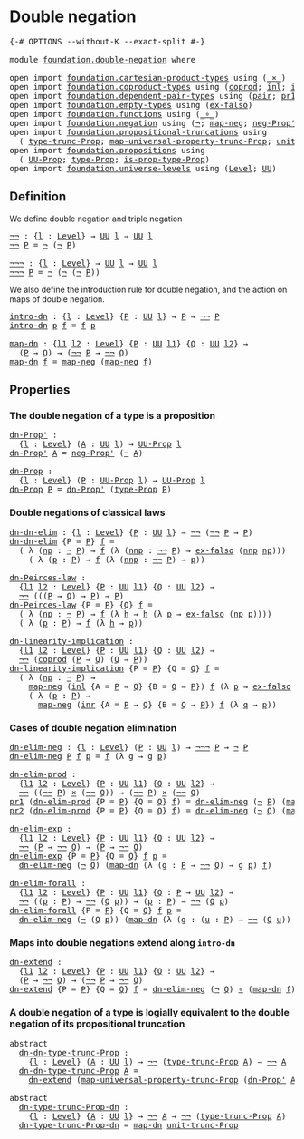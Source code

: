 # Double negation

<pre class="Agda"><a id="28" class="Symbol">{-#</a> <a id="32" class="Keyword">OPTIONS</a> <a id="40" class="Pragma">--without-K</a> <a id="52" class="Pragma">--exact-split</a> <a id="66" class="Symbol">#-}</a>

<a id="71" class="Keyword">module</a> <a id="78" href="foundation.double-negation.html" class="Module">foundation.double-negation</a> <a id="105" class="Keyword">where</a>

<a id="112" class="Keyword">open</a> <a id="117" class="Keyword">import</a> <a id="124" href="foundation.cartesian-product-types.html" class="Module">foundation.cartesian-product-types</a> <a id="159" class="Keyword">using</a> <a id="165" class="Symbol">(</a><a id="166" href="foundation-core.cartesian-product-types.html#577" class="Function Operator">_×_</a><a id="169" class="Symbol">)</a>
<a id="171" class="Keyword">open</a> <a id="176" class="Keyword">import</a> <a id="183" href="foundation.coproduct-types.html" class="Module">foundation.coproduct-types</a> <a id="210" class="Keyword">using</a> <a id="216" class="Symbol">(</a><a id="217" href="foundation.coproduct-types.html#1168" class="Datatype">coprod</a><a id="223" class="Symbol">;</a> <a id="225" href="foundation.coproduct-types.html#1239" class="InductiveConstructor">inl</a><a id="228" class="Symbol">;</a> <a id="230" href="foundation.coproduct-types.html#1262" class="InductiveConstructor">inr</a><a id="233" class="Symbol">)</a>
<a id="235" class="Keyword">open</a> <a id="240" class="Keyword">import</a> <a id="247" href="foundation.dependent-pair-types.html" class="Module">foundation.dependent-pair-types</a> <a id="279" class="Keyword">using</a> <a id="285" class="Symbol">(</a><a id="286" href="foundation-core.dependent-pair-types.html#575" class="InductiveConstructor">pair</a><a id="290" class="Symbol">;</a> <a id="292" href="foundation-core.dependent-pair-types.html#592" class="Field">pr1</a><a id="295" class="Symbol">;</a> <a id="297" href="foundation-core.dependent-pair-types.html#604" class="Field">pr2</a><a id="300" class="Symbol">)</a>
<a id="302" class="Keyword">open</a> <a id="307" class="Keyword">import</a> <a id="314" href="foundation.empty-types.html" class="Module">foundation.empty-types</a> <a id="337" class="Keyword">using</a> <a id="343" class="Symbol">(</a><a id="344" href="foundation-core.empty-types.html#1147" class="Function">ex-falso</a><a id="352" class="Symbol">)</a>
<a id="354" class="Keyword">open</a> <a id="359" class="Keyword">import</a> <a id="366" href="foundation.functions.html" class="Module">foundation.functions</a> <a id="387" class="Keyword">using</a> <a id="393" class="Symbol">(</a><a id="394" href="foundation-core.functions.html#407" class="Function Operator">_∘_</a><a id="397" class="Symbol">)</a>
<a id="399" class="Keyword">open</a> <a id="404" class="Keyword">import</a> <a id="411" href="foundation.negation.html" class="Module">foundation.negation</a> <a id="431" class="Keyword">using</a> <a id="437" class="Symbol">(</a><a id="438" href="foundation-core.negation.html#452" class="Function">¬</a><a id="439" class="Symbol">;</a> <a id="441" href="foundation-core.negation.html#499" class="Function">map-neg</a><a id="448" class="Symbol">;</a> <a id="450" href="foundation.negation.html#1054" class="Function">neg-Prop&#39;</a><a id="459" class="Symbol">)</a>
<a id="461" class="Keyword">open</a> <a id="466" class="Keyword">import</a> <a id="473" href="foundation.propositional-truncations.html" class="Module">foundation.propositional-truncations</a> <a id="510" class="Keyword">using</a>
  <a id="518" class="Symbol">(</a> <a id="520" href="foundation.propositional-truncations.html#2012" class="Function">type-trunc-Prop</a><a id="535" class="Symbol">;</a> <a id="537" href="foundation.propositional-truncations.html#5222" class="Function">map-universal-property-trunc-Prop</a><a id="570" class="Symbol">;</a> <a id="572" href="foundation.propositional-truncations.html#2096" class="Function">unit-trunc-Prop</a><a id="587" class="Symbol">)</a>
<a id="589" class="Keyword">open</a> <a id="594" class="Keyword">import</a> <a id="601" href="foundation.propositions.html" class="Module">foundation.propositions</a> <a id="625" class="Keyword">using</a>
  <a id="633" class="Symbol">(</a> <a id="635" href="foundation-core.propositions.html#1380" class="Function">UU-Prop</a><a id="642" class="Symbol">;</a> <a id="644" href="foundation-core.propositions.html#1482" class="Function">type-Prop</a><a id="653" class="Symbol">;</a> <a id="655" href="foundation-core.propositions.html#1549" class="Function">is-prop-type-Prop</a><a id="672" class="Symbol">)</a>
<a id="674" class="Keyword">open</a> <a id="679" class="Keyword">import</a> <a id="686" href="foundation.universe-levels.html" class="Module">foundation.universe-levels</a> <a id="713" class="Keyword">using</a> <a id="719" class="Symbol">(</a><a id="720" href="Agda.Primitive.html#597" class="Postulate">Level</a><a id="725" class="Symbol">;</a> <a id="727" href="foundation-core.universe-levels.html#222" class="Primitive">UU</a><a id="729" class="Symbol">)</a>
</pre>
## Definition

We define double negation and triple negation

<pre class="Agda"><a id="¬¬"></a><a id="806" href="foundation.double-negation.html#806" class="Function">¬¬</a> <a id="809" class="Symbol">:</a> <a id="811" class="Symbol">{</a><a id="812" href="foundation.double-negation.html#812" class="Bound">l</a> <a id="814" class="Symbol">:</a> <a id="816" href="Agda.Primitive.html#597" class="Postulate">Level</a><a id="821" class="Symbol">}</a> <a id="823" class="Symbol">→</a> <a id="825" href="foundation-core.universe-levels.html#222" class="Primitive">UU</a> <a id="828" href="foundation.double-negation.html#812" class="Bound">l</a> <a id="830" class="Symbol">→</a> <a id="832" href="foundation-core.universe-levels.html#222" class="Primitive">UU</a> <a id="835" href="foundation.double-negation.html#812" class="Bound">l</a>
<a id="837" href="foundation.double-negation.html#806" class="Function">¬¬</a> <a id="840" href="foundation.double-negation.html#840" class="Bound">P</a> <a id="842" class="Symbol">=</a> <a id="844" href="foundation-core.negation.html#452" class="Function">¬</a> <a id="846" class="Symbol">(</a><a id="847" href="foundation-core.negation.html#452" class="Function">¬</a> <a id="849" href="foundation.double-negation.html#840" class="Bound">P</a><a id="850" class="Symbol">)</a>

<a id="¬¬¬"></a><a id="853" href="foundation.double-negation.html#853" class="Function">¬¬¬</a> <a id="857" class="Symbol">:</a> <a id="859" class="Symbol">{</a><a id="860" href="foundation.double-negation.html#860" class="Bound">l</a> <a id="862" class="Symbol">:</a> <a id="864" href="Agda.Primitive.html#597" class="Postulate">Level</a><a id="869" class="Symbol">}</a> <a id="871" class="Symbol">→</a> <a id="873" href="foundation-core.universe-levels.html#222" class="Primitive">UU</a> <a id="876" href="foundation.double-negation.html#860" class="Bound">l</a> <a id="878" class="Symbol">→</a> <a id="880" href="foundation-core.universe-levels.html#222" class="Primitive">UU</a> <a id="883" href="foundation.double-negation.html#860" class="Bound">l</a>
<a id="885" href="foundation.double-negation.html#853" class="Function">¬¬¬</a> <a id="889" href="foundation.double-negation.html#889" class="Bound">P</a> <a id="891" class="Symbol">=</a> <a id="893" href="foundation-core.negation.html#452" class="Function">¬</a> <a id="895" class="Symbol">(</a><a id="896" href="foundation-core.negation.html#452" class="Function">¬</a> <a id="898" class="Symbol">(</a><a id="899" href="foundation-core.negation.html#452" class="Function">¬</a> <a id="901" href="foundation.double-negation.html#889" class="Bound">P</a><a id="902" class="Symbol">))</a>
</pre>
We also define the introduction rule for double negation, and the action on maps of double negation.

<pre class="Agda"><a id="intro-dn"></a><a id="1020" href="foundation.double-negation.html#1020" class="Function">intro-dn</a> <a id="1029" class="Symbol">:</a> <a id="1031" class="Symbol">{</a><a id="1032" href="foundation.double-negation.html#1032" class="Bound">l</a> <a id="1034" class="Symbol">:</a> <a id="1036" href="Agda.Primitive.html#597" class="Postulate">Level</a><a id="1041" class="Symbol">}</a> <a id="1043" class="Symbol">{</a><a id="1044" href="foundation.double-negation.html#1044" class="Bound">P</a> <a id="1046" class="Symbol">:</a> <a id="1048" href="foundation-core.universe-levels.html#222" class="Primitive">UU</a> <a id="1051" href="foundation.double-negation.html#1032" class="Bound">l</a><a id="1052" class="Symbol">}</a> <a id="1054" class="Symbol">→</a> <a id="1056" href="foundation.double-negation.html#1044" class="Bound">P</a> <a id="1058" class="Symbol">→</a> <a id="1060" href="foundation.double-negation.html#806" class="Function">¬¬</a> <a id="1063" href="foundation.double-negation.html#1044" class="Bound">P</a>
<a id="1065" href="foundation.double-negation.html#1020" class="Function">intro-dn</a> <a id="1074" href="foundation.double-negation.html#1074" class="Bound">p</a> <a id="1076" href="foundation.double-negation.html#1076" class="Bound">f</a> <a id="1078" class="Symbol">=</a> <a id="1080" href="foundation.double-negation.html#1076" class="Bound">f</a> <a id="1082" href="foundation.double-negation.html#1074" class="Bound">p</a>

<a id="map-dn"></a><a id="1085" href="foundation.double-negation.html#1085" class="Function">map-dn</a> <a id="1092" class="Symbol">:</a> <a id="1094" class="Symbol">{</a><a id="1095" href="foundation.double-negation.html#1095" class="Bound">l1</a> <a id="1098" href="foundation.double-negation.html#1098" class="Bound">l2</a> <a id="1101" class="Symbol">:</a> <a id="1103" href="Agda.Primitive.html#597" class="Postulate">Level</a><a id="1108" class="Symbol">}</a> <a id="1110" class="Symbol">{</a><a id="1111" href="foundation.double-negation.html#1111" class="Bound">P</a> <a id="1113" class="Symbol">:</a> <a id="1115" href="foundation-core.universe-levels.html#222" class="Primitive">UU</a> <a id="1118" href="foundation.double-negation.html#1095" class="Bound">l1</a><a id="1120" class="Symbol">}</a> <a id="1122" class="Symbol">{</a><a id="1123" href="foundation.double-negation.html#1123" class="Bound">Q</a> <a id="1125" class="Symbol">:</a> <a id="1127" href="foundation-core.universe-levels.html#222" class="Primitive">UU</a> <a id="1130" href="foundation.double-negation.html#1098" class="Bound">l2</a><a id="1132" class="Symbol">}</a> <a id="1134" class="Symbol">→</a>
  <a id="1138" class="Symbol">(</a><a id="1139" href="foundation.double-negation.html#1111" class="Bound">P</a> <a id="1141" class="Symbol">→</a> <a id="1143" href="foundation.double-negation.html#1123" class="Bound">Q</a><a id="1144" class="Symbol">)</a> <a id="1146" class="Symbol">→</a> <a id="1148" class="Symbol">(</a><a id="1149" href="foundation.double-negation.html#806" class="Function">¬¬</a> <a id="1152" href="foundation.double-negation.html#1111" class="Bound">P</a> <a id="1154" class="Symbol">→</a> <a id="1156" href="foundation.double-negation.html#806" class="Function">¬¬</a> <a id="1159" href="foundation.double-negation.html#1123" class="Bound">Q</a><a id="1160" class="Symbol">)</a>
<a id="1162" href="foundation.double-negation.html#1085" class="Function">map-dn</a> <a id="1169" href="foundation.double-negation.html#1169" class="Bound">f</a> <a id="1171" class="Symbol">=</a> <a id="1173" href="foundation-core.negation.html#499" class="Function">map-neg</a> <a id="1181" class="Symbol">(</a><a id="1182" href="foundation-core.negation.html#499" class="Function">map-neg</a> <a id="1190" href="foundation.double-negation.html#1169" class="Bound">f</a><a id="1191" class="Symbol">)</a>
</pre>
## Properties

### The double negation of a type is a proposition

<pre class="Agda"><a id="dn-Prop&#39;"></a><a id="1273" href="foundation.double-negation.html#1273" class="Function">dn-Prop&#39;</a> <a id="1282" class="Symbol">:</a>
  <a id="1286" class="Symbol">{</a><a id="1287" href="foundation.double-negation.html#1287" class="Bound">l</a> <a id="1289" class="Symbol">:</a> <a id="1291" href="Agda.Primitive.html#597" class="Postulate">Level</a><a id="1296" class="Symbol">}</a> <a id="1298" class="Symbol">(</a><a id="1299" href="foundation.double-negation.html#1299" class="Bound">A</a> <a id="1301" class="Symbol">:</a> <a id="1303" href="foundation-core.universe-levels.html#222" class="Primitive">UU</a> <a id="1306" href="foundation.double-negation.html#1287" class="Bound">l</a><a id="1307" class="Symbol">)</a> <a id="1309" class="Symbol">→</a> <a id="1311" href="foundation-core.propositions.html#1380" class="Function">UU-Prop</a> <a id="1319" href="foundation.double-negation.html#1287" class="Bound">l</a>
<a id="1321" href="foundation.double-negation.html#1273" class="Function">dn-Prop&#39;</a> <a id="1330" href="foundation.double-negation.html#1330" class="Bound">A</a> <a id="1332" class="Symbol">=</a> <a id="1334" href="foundation.negation.html#1054" class="Function">neg-Prop&#39;</a> <a id="1344" class="Symbol">(</a><a id="1345" href="foundation-core.negation.html#452" class="Function">¬</a> <a id="1347" href="foundation.double-negation.html#1330" class="Bound">A</a><a id="1348" class="Symbol">)</a>

<a id="dn-Prop"></a><a id="1351" href="foundation.double-negation.html#1351" class="Function">dn-Prop</a> <a id="1359" class="Symbol">:</a>
  <a id="1363" class="Symbol">{</a><a id="1364" href="foundation.double-negation.html#1364" class="Bound">l</a> <a id="1366" class="Symbol">:</a> <a id="1368" href="Agda.Primitive.html#597" class="Postulate">Level</a><a id="1373" class="Symbol">}</a> <a id="1375" class="Symbol">(</a><a id="1376" href="foundation.double-negation.html#1376" class="Bound">P</a> <a id="1378" class="Symbol">:</a> <a id="1380" href="foundation-core.propositions.html#1380" class="Function">UU-Prop</a> <a id="1388" href="foundation.double-negation.html#1364" class="Bound">l</a><a id="1389" class="Symbol">)</a> <a id="1391" class="Symbol">→</a> <a id="1393" href="foundation-core.propositions.html#1380" class="Function">UU-Prop</a> <a id="1401" href="foundation.double-negation.html#1364" class="Bound">l</a>
<a id="1403" href="foundation.double-negation.html#1351" class="Function">dn-Prop</a> <a id="1411" href="foundation.double-negation.html#1411" class="Bound">P</a> <a id="1413" class="Symbol">=</a> <a id="1415" href="foundation.double-negation.html#1273" class="Function">dn-Prop&#39;</a> <a id="1424" class="Symbol">(</a><a id="1425" href="foundation-core.propositions.html#1482" class="Function">type-Prop</a> <a id="1435" href="foundation.double-negation.html#1411" class="Bound">P</a><a id="1436" class="Symbol">)</a>
</pre>
### Double negations of classical laws

<pre class="Agda"><a id="dn-dn-elim"></a><a id="1491" href="foundation.double-negation.html#1491" class="Function">dn-dn-elim</a> <a id="1502" class="Symbol">:</a> <a id="1504" class="Symbol">{</a><a id="1505" href="foundation.double-negation.html#1505" class="Bound">l</a> <a id="1507" class="Symbol">:</a> <a id="1509" href="Agda.Primitive.html#597" class="Postulate">Level</a><a id="1514" class="Symbol">}</a> <a id="1516" class="Symbol">{</a><a id="1517" href="foundation.double-negation.html#1517" class="Bound">P</a> <a id="1519" class="Symbol">:</a> <a id="1521" href="foundation-core.universe-levels.html#222" class="Primitive">UU</a> <a id="1524" href="foundation.double-negation.html#1505" class="Bound">l</a><a id="1525" class="Symbol">}</a> <a id="1527" class="Symbol">→</a> <a id="1529" href="foundation.double-negation.html#806" class="Function">¬¬</a> <a id="1532" class="Symbol">(</a><a id="1533" href="foundation.double-negation.html#806" class="Function">¬¬</a> <a id="1536" href="foundation.double-negation.html#1517" class="Bound">P</a> <a id="1538" class="Symbol">→</a> <a id="1540" href="foundation.double-negation.html#1517" class="Bound">P</a><a id="1541" class="Symbol">)</a>
<a id="1543" href="foundation.double-negation.html#1491" class="Function">dn-dn-elim</a> <a id="1554" class="Symbol">{</a><a id="1555" class="Argument">P</a> <a id="1557" class="Symbol">=</a> <a id="1559" href="foundation.double-negation.html#1559" class="Bound">P</a><a id="1560" class="Symbol">}</a> <a id="1562" href="foundation.double-negation.html#1562" class="Bound">f</a> <a id="1564" class="Symbol">=</a>
  <a id="1568" class="Symbol">(</a> <a id="1570" class="Symbol">λ</a> <a id="1572" class="Symbol">(</a><a id="1573" href="foundation.double-negation.html#1573" class="Bound">np</a> <a id="1576" class="Symbol">:</a> <a id="1578" href="foundation-core.negation.html#452" class="Function">¬</a> <a id="1580" href="foundation.double-negation.html#1559" class="Bound">P</a><a id="1581" class="Symbol">)</a> <a id="1583" class="Symbol">→</a> <a id="1585" href="foundation.double-negation.html#1562" class="Bound">f</a> <a id="1587" class="Symbol">(λ</a> <a id="1590" class="Symbol">(</a><a id="1591" href="foundation.double-negation.html#1591" class="Bound">nnp</a> <a id="1595" class="Symbol">:</a> <a id="1597" href="foundation.double-negation.html#806" class="Function">¬¬</a> <a id="1600" href="foundation.double-negation.html#1559" class="Bound">P</a><a id="1601" class="Symbol">)</a> <a id="1603" class="Symbol">→</a> <a id="1605" href="foundation-core.empty-types.html#1147" class="Function">ex-falso</a> <a id="1614" class="Symbol">(</a><a id="1615" href="foundation.double-negation.html#1591" class="Bound">nnp</a> <a id="1619" href="foundation.double-negation.html#1573" class="Bound">np</a><a id="1621" class="Symbol">)))</a>
    <a id="1629" class="Symbol">(</a> <a id="1631" class="Symbol">λ</a> <a id="1633" class="Symbol">(</a><a id="1634" href="foundation.double-negation.html#1634" class="Bound">p</a> <a id="1636" class="Symbol">:</a> <a id="1638" href="foundation.double-negation.html#1559" class="Bound">P</a><a id="1639" class="Symbol">)</a> <a id="1641" class="Symbol">→</a> <a id="1643" href="foundation.double-negation.html#1562" class="Bound">f</a> <a id="1645" class="Symbol">(λ</a> <a id="1648" class="Symbol">(</a><a id="1649" href="foundation.double-negation.html#1649" class="Bound">nnp</a> <a id="1653" class="Symbol">:</a> <a id="1655" href="foundation.double-negation.html#806" class="Function">¬¬</a> <a id="1658" href="foundation.double-negation.html#1559" class="Bound">P</a><a id="1659" class="Symbol">)</a> <a id="1661" class="Symbol">→</a> <a id="1663" href="foundation.double-negation.html#1634" class="Bound">p</a><a id="1664" class="Symbol">))</a>

<a id="dn-Peirces-law"></a><a id="1668" href="foundation.double-negation.html#1668" class="Function">dn-Peirces-law</a> <a id="1683" class="Symbol">:</a>
  <a id="1687" class="Symbol">{</a><a id="1688" href="foundation.double-negation.html#1688" class="Bound">l1</a> <a id="1691" href="foundation.double-negation.html#1691" class="Bound">l2</a> <a id="1694" class="Symbol">:</a> <a id="1696" href="Agda.Primitive.html#597" class="Postulate">Level</a><a id="1701" class="Symbol">}</a> <a id="1703" class="Symbol">{</a><a id="1704" href="foundation.double-negation.html#1704" class="Bound">P</a> <a id="1706" class="Symbol">:</a> <a id="1708" href="foundation-core.universe-levels.html#222" class="Primitive">UU</a> <a id="1711" href="foundation.double-negation.html#1688" class="Bound">l1</a><a id="1713" class="Symbol">}</a> <a id="1715" class="Symbol">{</a><a id="1716" href="foundation.double-negation.html#1716" class="Bound">Q</a> <a id="1718" class="Symbol">:</a> <a id="1720" href="foundation-core.universe-levels.html#222" class="Primitive">UU</a> <a id="1723" href="foundation.double-negation.html#1691" class="Bound">l2</a><a id="1725" class="Symbol">}</a> <a id="1727" class="Symbol">→</a>
  <a id="1731" href="foundation.double-negation.html#806" class="Function">¬¬</a> <a id="1734" class="Symbol">(((</a><a id="1737" href="foundation.double-negation.html#1704" class="Bound">P</a> <a id="1739" class="Symbol">→</a> <a id="1741" href="foundation.double-negation.html#1716" class="Bound">Q</a><a id="1742" class="Symbol">)</a> <a id="1744" class="Symbol">→</a> <a id="1746" href="foundation.double-negation.html#1704" class="Bound">P</a><a id="1747" class="Symbol">)</a> <a id="1749" class="Symbol">→</a> <a id="1751" href="foundation.double-negation.html#1704" class="Bound">P</a><a id="1752" class="Symbol">)</a>
<a id="1754" href="foundation.double-negation.html#1668" class="Function">dn-Peirces-law</a> <a id="1769" class="Symbol">{</a><a id="1770" class="Argument">P</a> <a id="1772" class="Symbol">=</a> <a id="1774" href="foundation.double-negation.html#1774" class="Bound">P</a><a id="1775" class="Symbol">}</a> <a id="1777" class="Symbol">{</a><a id="1778" href="foundation.double-negation.html#1778" class="Bound">Q</a><a id="1779" class="Symbol">}</a> <a id="1781" href="foundation.double-negation.html#1781" class="Bound">f</a> <a id="1783" class="Symbol">=</a>
  <a id="1787" class="Symbol">(</a> <a id="1789" class="Symbol">λ</a> <a id="1791" class="Symbol">(</a><a id="1792" href="foundation.double-negation.html#1792" class="Bound">np</a> <a id="1795" class="Symbol">:</a> <a id="1797" href="foundation-core.negation.html#452" class="Function">¬</a> <a id="1799" href="foundation.double-negation.html#1774" class="Bound">P</a><a id="1800" class="Symbol">)</a> <a id="1802" class="Symbol">→</a> <a id="1804" href="foundation.double-negation.html#1781" class="Bound">f</a> <a id="1806" class="Symbol">(λ</a> <a id="1809" href="foundation.double-negation.html#1809" class="Bound">h</a> <a id="1811" class="Symbol">→</a> <a id="1813" href="foundation.double-negation.html#1809" class="Bound">h</a> <a id="1815" class="Symbol">(λ</a> <a id="1818" href="foundation.double-negation.html#1818" class="Bound">p</a> <a id="1820" class="Symbol">→</a> <a id="1822" href="foundation-core.empty-types.html#1147" class="Function">ex-falso</a> <a id="1831" class="Symbol">(</a><a id="1832" href="foundation.double-negation.html#1792" class="Bound">np</a> <a id="1835" href="foundation.double-negation.html#1818" class="Bound">p</a><a id="1836" class="Symbol">))))</a>
  <a id="1843" class="Symbol">(</a> <a id="1845" class="Symbol">λ</a> <a id="1847" class="Symbol">(</a><a id="1848" href="foundation.double-negation.html#1848" class="Bound">p</a> <a id="1850" class="Symbol">:</a> <a id="1852" href="foundation.double-negation.html#1774" class="Bound">P</a><a id="1853" class="Symbol">)</a> <a id="1855" class="Symbol">→</a> <a id="1857" href="foundation.double-negation.html#1781" class="Bound">f</a> <a id="1859" class="Symbol">(λ</a> <a id="1862" href="foundation.double-negation.html#1862" class="Bound">h</a> <a id="1864" class="Symbol">→</a> <a id="1866" href="foundation.double-negation.html#1848" class="Bound">p</a><a id="1867" class="Symbol">))</a>

<a id="dn-linearity-implication"></a><a id="1871" href="foundation.double-negation.html#1871" class="Function">dn-linearity-implication</a> <a id="1896" class="Symbol">:</a>
  <a id="1900" class="Symbol">{</a><a id="1901" href="foundation.double-negation.html#1901" class="Bound">l1</a> <a id="1904" href="foundation.double-negation.html#1904" class="Bound">l2</a> <a id="1907" class="Symbol">:</a> <a id="1909" href="Agda.Primitive.html#597" class="Postulate">Level</a><a id="1914" class="Symbol">}</a> <a id="1916" class="Symbol">{</a><a id="1917" href="foundation.double-negation.html#1917" class="Bound">P</a> <a id="1919" class="Symbol">:</a> <a id="1921" href="foundation-core.universe-levels.html#222" class="Primitive">UU</a> <a id="1924" href="foundation.double-negation.html#1901" class="Bound">l1</a><a id="1926" class="Symbol">}</a> <a id="1928" class="Symbol">{</a><a id="1929" href="foundation.double-negation.html#1929" class="Bound">Q</a> <a id="1931" class="Symbol">:</a> <a id="1933" href="foundation-core.universe-levels.html#222" class="Primitive">UU</a> <a id="1936" href="foundation.double-negation.html#1904" class="Bound">l2</a><a id="1938" class="Symbol">}</a> <a id="1940" class="Symbol">→</a>
  <a id="1944" href="foundation.double-negation.html#806" class="Function">¬¬</a> <a id="1947" class="Symbol">(</a><a id="1948" href="foundation.coproduct-types.html#1168" class="Datatype">coprod</a> <a id="1955" class="Symbol">(</a><a id="1956" href="foundation.double-negation.html#1917" class="Bound">P</a> <a id="1958" class="Symbol">→</a> <a id="1960" href="foundation.double-negation.html#1929" class="Bound">Q</a><a id="1961" class="Symbol">)</a> <a id="1963" class="Symbol">(</a><a id="1964" href="foundation.double-negation.html#1929" class="Bound">Q</a> <a id="1966" class="Symbol">→</a> <a id="1968" href="foundation.double-negation.html#1917" class="Bound">P</a><a id="1969" class="Symbol">))</a>
<a id="1972" href="foundation.double-negation.html#1871" class="Function">dn-linearity-implication</a> <a id="1997" class="Symbol">{</a><a id="1998" class="Argument">P</a> <a id="2000" class="Symbol">=</a> <a id="2002" href="foundation.double-negation.html#2002" class="Bound">P</a><a id="2003" class="Symbol">}</a> <a id="2005" class="Symbol">{</a><a id="2006" class="Argument">Q</a> <a id="2008" class="Symbol">=</a> <a id="2010" href="foundation.double-negation.html#2010" class="Bound">Q</a><a id="2011" class="Symbol">}</a> <a id="2013" href="foundation.double-negation.html#2013" class="Bound">f</a> <a id="2015" class="Symbol">=</a>
  <a id="2019" class="Symbol">(</a> <a id="2021" class="Symbol">λ</a> <a id="2023" class="Symbol">(</a><a id="2024" href="foundation.double-negation.html#2024" class="Bound">np</a> <a id="2027" class="Symbol">:</a> <a id="2029" href="foundation-core.negation.html#452" class="Function">¬</a> <a id="2031" href="foundation.double-negation.html#2002" class="Bound">P</a><a id="2032" class="Symbol">)</a> <a id="2034" class="Symbol">→</a>
    <a id="2040" href="foundation-core.negation.html#499" class="Function">map-neg</a> <a id="2048" class="Symbol">(</a><a id="2049" href="foundation.coproduct-types.html#1239" class="InductiveConstructor">inl</a> <a id="2053" class="Symbol">{</a><a id="2054" class="Argument">A</a> <a id="2056" class="Symbol">=</a> <a id="2058" href="foundation.double-negation.html#2002" class="Bound">P</a> <a id="2060" class="Symbol">→</a> <a id="2062" href="foundation.double-negation.html#2010" class="Bound">Q</a><a id="2063" class="Symbol">}</a> <a id="2065" class="Symbol">{</a><a id="2066" class="Argument">B</a> <a id="2068" class="Symbol">=</a> <a id="2070" href="foundation.double-negation.html#2010" class="Bound">Q</a> <a id="2072" class="Symbol">→</a> <a id="2074" href="foundation.double-negation.html#2002" class="Bound">P</a><a id="2075" class="Symbol">})</a> <a id="2078" href="foundation.double-negation.html#2013" class="Bound">f</a> <a id="2080" class="Symbol">(λ</a> <a id="2083" href="foundation.double-negation.html#2083" class="Bound">p</a> <a id="2085" class="Symbol">→</a> <a id="2087" href="foundation-core.empty-types.html#1147" class="Function">ex-falso</a> <a id="2096" class="Symbol">(</a><a id="2097" href="foundation.double-negation.html#2024" class="Bound">np</a> <a id="2100" href="foundation.double-negation.html#2083" class="Bound">p</a><a id="2101" class="Symbol">)))</a>
    <a id="2109" class="Symbol">(</a> <a id="2111" class="Symbol">λ</a> <a id="2113" class="Symbol">(</a><a id="2114" href="foundation.double-negation.html#2114" class="Bound">p</a> <a id="2116" class="Symbol">:</a> <a id="2118" href="foundation.double-negation.html#2002" class="Bound">P</a><a id="2119" class="Symbol">)</a> <a id="2121" class="Symbol">→</a>
      <a id="2129" href="foundation-core.negation.html#499" class="Function">map-neg</a> <a id="2137" class="Symbol">(</a><a id="2138" href="foundation.coproduct-types.html#1262" class="InductiveConstructor">inr</a> <a id="2142" class="Symbol">{</a><a id="2143" class="Argument">A</a> <a id="2145" class="Symbol">=</a> <a id="2147" href="foundation.double-negation.html#2002" class="Bound">P</a> <a id="2149" class="Symbol">→</a> <a id="2151" href="foundation.double-negation.html#2010" class="Bound">Q</a><a id="2152" class="Symbol">}</a> <a id="2154" class="Symbol">{</a><a id="2155" class="Argument">B</a> <a id="2157" class="Symbol">=</a> <a id="2159" href="foundation.double-negation.html#2010" class="Bound">Q</a> <a id="2161" class="Symbol">→</a> <a id="2163" href="foundation.double-negation.html#2002" class="Bound">P</a><a id="2164" class="Symbol">})</a> <a id="2167" href="foundation.double-negation.html#2013" class="Bound">f</a> <a id="2169" class="Symbol">(λ</a> <a id="2172" href="foundation.double-negation.html#2172" class="Bound">q</a> <a id="2174" class="Symbol">→</a> <a id="2176" href="foundation.double-negation.html#2114" class="Bound">p</a><a id="2177" class="Symbol">))</a>
</pre>
### Cases of double negation elimination

<pre class="Agda"><a id="dn-elim-neg"></a><a id="2235" href="foundation.double-negation.html#2235" class="Function">dn-elim-neg</a> <a id="2247" class="Symbol">:</a> <a id="2249" class="Symbol">{</a><a id="2250" href="foundation.double-negation.html#2250" class="Bound">l</a> <a id="2252" class="Symbol">:</a> <a id="2254" href="Agda.Primitive.html#597" class="Postulate">Level</a><a id="2259" class="Symbol">}</a> <a id="2261" class="Symbol">(</a><a id="2262" href="foundation.double-negation.html#2262" class="Bound">P</a> <a id="2264" class="Symbol">:</a> <a id="2266" href="foundation-core.universe-levels.html#222" class="Primitive">UU</a> <a id="2269" href="foundation.double-negation.html#2250" class="Bound">l</a><a id="2270" class="Symbol">)</a> <a id="2272" class="Symbol">→</a> <a id="2274" href="foundation.double-negation.html#853" class="Function">¬¬¬</a> <a id="2278" href="foundation.double-negation.html#2262" class="Bound">P</a> <a id="2280" class="Symbol">→</a> <a id="2282" href="foundation-core.negation.html#452" class="Function">¬</a> <a id="2284" href="foundation.double-negation.html#2262" class="Bound">P</a>
<a id="2286" href="foundation.double-negation.html#2235" class="Function">dn-elim-neg</a> <a id="2298" href="foundation.double-negation.html#2298" class="Bound">P</a> <a id="2300" href="foundation.double-negation.html#2300" class="Bound">f</a> <a id="2302" href="foundation.double-negation.html#2302" class="Bound">p</a> <a id="2304" class="Symbol">=</a> <a id="2306" href="foundation.double-negation.html#2300" class="Bound">f</a> <a id="2308" class="Symbol">(λ</a> <a id="2311" href="foundation.double-negation.html#2311" class="Bound">g</a> <a id="2313" class="Symbol">→</a> <a id="2315" href="foundation.double-negation.html#2311" class="Bound">g</a> <a id="2317" href="foundation.double-negation.html#2302" class="Bound">p</a><a id="2318" class="Symbol">)</a>

<a id="dn-elim-prod"></a><a id="2321" href="foundation.double-negation.html#2321" class="Function">dn-elim-prod</a> <a id="2334" class="Symbol">:</a>
  <a id="2338" class="Symbol">{</a><a id="2339" href="foundation.double-negation.html#2339" class="Bound">l1</a> <a id="2342" href="foundation.double-negation.html#2342" class="Bound">l2</a> <a id="2345" class="Symbol">:</a> <a id="2347" href="Agda.Primitive.html#597" class="Postulate">Level</a><a id="2352" class="Symbol">}</a> <a id="2354" class="Symbol">{</a><a id="2355" href="foundation.double-negation.html#2355" class="Bound">P</a> <a id="2357" class="Symbol">:</a> <a id="2359" href="foundation-core.universe-levels.html#222" class="Primitive">UU</a> <a id="2362" href="foundation.double-negation.html#2339" class="Bound">l1</a><a id="2364" class="Symbol">}</a> <a id="2366" class="Symbol">{</a><a id="2367" href="foundation.double-negation.html#2367" class="Bound">Q</a> <a id="2369" class="Symbol">:</a> <a id="2371" href="foundation-core.universe-levels.html#222" class="Primitive">UU</a> <a id="2374" href="foundation.double-negation.html#2342" class="Bound">l2</a><a id="2376" class="Symbol">}</a> <a id="2378" class="Symbol">→</a>
  <a id="2382" href="foundation.double-negation.html#806" class="Function">¬¬</a> <a id="2385" class="Symbol">((</a><a id="2387" href="foundation.double-negation.html#806" class="Function">¬¬</a> <a id="2390" href="foundation.double-negation.html#2355" class="Bound">P</a><a id="2391" class="Symbol">)</a> <a id="2393" href="foundation-core.cartesian-product-types.html#577" class="Function Operator">×</a> <a id="2395" class="Symbol">(</a><a id="2396" href="foundation.double-negation.html#806" class="Function">¬¬</a> <a id="2399" href="foundation.double-negation.html#2367" class="Bound">Q</a><a id="2400" class="Symbol">))</a> <a id="2403" class="Symbol">→</a> <a id="2405" class="Symbol">(</a><a id="2406" href="foundation.double-negation.html#806" class="Function">¬¬</a> <a id="2409" href="foundation.double-negation.html#2355" class="Bound">P</a><a id="2410" class="Symbol">)</a> <a id="2412" href="foundation-core.cartesian-product-types.html#577" class="Function Operator">×</a> <a id="2414" class="Symbol">(</a><a id="2415" href="foundation.double-negation.html#806" class="Function">¬¬</a> <a id="2418" href="foundation.double-negation.html#2367" class="Bound">Q</a><a id="2419" class="Symbol">)</a>
<a id="2421" href="foundation-core.dependent-pair-types.html#592" class="Field">pr1</a> <a id="2425" class="Symbol">(</a><a id="2426" href="foundation.double-negation.html#2321" class="Function">dn-elim-prod</a> <a id="2439" class="Symbol">{</a><a id="2440" class="Argument">P</a> <a id="2442" class="Symbol">=</a> <a id="2444" href="foundation.double-negation.html#2444" class="Bound">P</a><a id="2445" class="Symbol">}</a> <a id="2447" class="Symbol">{</a><a id="2448" class="Argument">Q</a> <a id="2450" class="Symbol">=</a> <a id="2452" href="foundation.double-negation.html#2452" class="Bound">Q</a><a id="2453" class="Symbol">}</a> <a id="2455" href="foundation.double-negation.html#2455" class="Bound">f</a><a id="2456" class="Symbol">)</a> <a id="2458" class="Symbol">=</a> <a id="2460" href="foundation.double-negation.html#2235" class="Function">dn-elim-neg</a> <a id="2472" class="Symbol">(</a><a id="2473" href="foundation-core.negation.html#452" class="Function">¬</a> <a id="2475" href="foundation.double-negation.html#2444" class="Bound">P</a><a id="2476" class="Symbol">)</a> <a id="2478" class="Symbol">(</a><a id="2479" href="foundation.double-negation.html#1085" class="Function">map-dn</a> <a id="2486" href="foundation-core.dependent-pair-types.html#592" class="Field">pr1</a> <a id="2490" href="foundation.double-negation.html#2455" class="Bound">f</a><a id="2491" class="Symbol">)</a>
<a id="2493" href="foundation-core.dependent-pair-types.html#604" class="Field">pr2</a> <a id="2497" class="Symbol">(</a><a id="2498" href="foundation.double-negation.html#2321" class="Function">dn-elim-prod</a> <a id="2511" class="Symbol">{</a><a id="2512" class="Argument">P</a> <a id="2514" class="Symbol">=</a> <a id="2516" href="foundation.double-negation.html#2516" class="Bound">P</a><a id="2517" class="Symbol">}</a> <a id="2519" class="Symbol">{</a><a id="2520" class="Argument">Q</a> <a id="2522" class="Symbol">=</a> <a id="2524" href="foundation.double-negation.html#2524" class="Bound">Q</a><a id="2525" class="Symbol">}</a> <a id="2527" href="foundation.double-negation.html#2527" class="Bound">f</a><a id="2528" class="Symbol">)</a> <a id="2530" class="Symbol">=</a> <a id="2532" href="foundation.double-negation.html#2235" class="Function">dn-elim-neg</a> <a id="2544" class="Symbol">(</a><a id="2545" href="foundation-core.negation.html#452" class="Function">¬</a> <a id="2547" href="foundation.double-negation.html#2524" class="Bound">Q</a><a id="2548" class="Symbol">)</a> <a id="2550" class="Symbol">(</a><a id="2551" href="foundation.double-negation.html#1085" class="Function">map-dn</a> <a id="2558" href="foundation-core.dependent-pair-types.html#604" class="Field">pr2</a> <a id="2562" href="foundation.double-negation.html#2527" class="Bound">f</a><a id="2563" class="Symbol">)</a>

<a id="dn-elim-exp"></a><a id="2566" href="foundation.double-negation.html#2566" class="Function">dn-elim-exp</a> <a id="2578" class="Symbol">:</a>
  <a id="2582" class="Symbol">{</a><a id="2583" href="foundation.double-negation.html#2583" class="Bound">l1</a> <a id="2586" href="foundation.double-negation.html#2586" class="Bound">l2</a> <a id="2589" class="Symbol">:</a> <a id="2591" href="Agda.Primitive.html#597" class="Postulate">Level</a><a id="2596" class="Symbol">}</a> <a id="2598" class="Symbol">{</a><a id="2599" href="foundation.double-negation.html#2599" class="Bound">P</a> <a id="2601" class="Symbol">:</a> <a id="2603" href="foundation-core.universe-levels.html#222" class="Primitive">UU</a> <a id="2606" href="foundation.double-negation.html#2583" class="Bound">l1</a><a id="2608" class="Symbol">}</a> <a id="2610" class="Symbol">{</a><a id="2611" href="foundation.double-negation.html#2611" class="Bound">Q</a> <a id="2613" class="Symbol">:</a> <a id="2615" href="foundation-core.universe-levels.html#222" class="Primitive">UU</a> <a id="2618" href="foundation.double-negation.html#2586" class="Bound">l2</a><a id="2620" class="Symbol">}</a> <a id="2622" class="Symbol">→</a>
  <a id="2626" href="foundation.double-negation.html#806" class="Function">¬¬</a> <a id="2629" class="Symbol">(</a><a id="2630" href="foundation.double-negation.html#2599" class="Bound">P</a> <a id="2632" class="Symbol">→</a> <a id="2634" href="foundation.double-negation.html#806" class="Function">¬¬</a> <a id="2637" href="foundation.double-negation.html#2611" class="Bound">Q</a><a id="2638" class="Symbol">)</a> <a id="2640" class="Symbol">→</a> <a id="2642" class="Symbol">(</a><a id="2643" href="foundation.double-negation.html#2599" class="Bound">P</a> <a id="2645" class="Symbol">→</a> <a id="2647" href="foundation.double-negation.html#806" class="Function">¬¬</a> <a id="2650" href="foundation.double-negation.html#2611" class="Bound">Q</a><a id="2651" class="Symbol">)</a>
<a id="2653" href="foundation.double-negation.html#2566" class="Function">dn-elim-exp</a> <a id="2665" class="Symbol">{</a><a id="2666" class="Argument">P</a> <a id="2668" class="Symbol">=</a> <a id="2670" href="foundation.double-negation.html#2670" class="Bound">P</a><a id="2671" class="Symbol">}</a> <a id="2673" class="Symbol">{</a><a id="2674" class="Argument">Q</a> <a id="2676" class="Symbol">=</a> <a id="2678" href="foundation.double-negation.html#2678" class="Bound">Q</a><a id="2679" class="Symbol">}</a> <a id="2681" href="foundation.double-negation.html#2681" class="Bound">f</a> <a id="2683" href="foundation.double-negation.html#2683" class="Bound">p</a> <a id="2685" class="Symbol">=</a>
  <a id="2689" href="foundation.double-negation.html#2235" class="Function">dn-elim-neg</a> <a id="2701" class="Symbol">(</a><a id="2702" href="foundation-core.negation.html#452" class="Function">¬</a> <a id="2704" href="foundation.double-negation.html#2678" class="Bound">Q</a><a id="2705" class="Symbol">)</a> <a id="2707" class="Symbol">(</a><a id="2708" href="foundation.double-negation.html#1085" class="Function">map-dn</a> <a id="2715" class="Symbol">(λ</a> <a id="2718" class="Symbol">(</a><a id="2719" href="foundation.double-negation.html#2719" class="Bound">g</a> <a id="2721" class="Symbol">:</a> <a id="2723" href="foundation.double-negation.html#2670" class="Bound">P</a> <a id="2725" class="Symbol">→</a> <a id="2727" href="foundation.double-negation.html#806" class="Function">¬¬</a> <a id="2730" href="foundation.double-negation.html#2678" class="Bound">Q</a><a id="2731" class="Symbol">)</a> <a id="2733" class="Symbol">→</a> <a id="2735" href="foundation.double-negation.html#2719" class="Bound">g</a> <a id="2737" href="foundation.double-negation.html#2683" class="Bound">p</a><a id="2738" class="Symbol">)</a> <a id="2740" href="foundation.double-negation.html#2681" class="Bound">f</a><a id="2741" class="Symbol">)</a>

<a id="dn-elim-forall"></a><a id="2744" href="foundation.double-negation.html#2744" class="Function">dn-elim-forall</a> <a id="2759" class="Symbol">:</a>
  <a id="2763" class="Symbol">{</a><a id="2764" href="foundation.double-negation.html#2764" class="Bound">l1</a> <a id="2767" href="foundation.double-negation.html#2767" class="Bound">l2</a> <a id="2770" class="Symbol">:</a> <a id="2772" href="Agda.Primitive.html#597" class="Postulate">Level</a><a id="2777" class="Symbol">}</a> <a id="2779" class="Symbol">{</a><a id="2780" href="foundation.double-negation.html#2780" class="Bound">P</a> <a id="2782" class="Symbol">:</a> <a id="2784" href="foundation-core.universe-levels.html#222" class="Primitive">UU</a> <a id="2787" href="foundation.double-negation.html#2764" class="Bound">l1</a><a id="2789" class="Symbol">}</a> <a id="2791" class="Symbol">{</a><a id="2792" href="foundation.double-negation.html#2792" class="Bound">Q</a> <a id="2794" class="Symbol">:</a> <a id="2796" href="foundation.double-negation.html#2780" class="Bound">P</a> <a id="2798" class="Symbol">→</a> <a id="2800" href="foundation-core.universe-levels.html#222" class="Primitive">UU</a> <a id="2803" href="foundation.double-negation.html#2767" class="Bound">l2</a><a id="2805" class="Symbol">}</a> <a id="2807" class="Symbol">→</a>
  <a id="2811" href="foundation.double-negation.html#806" class="Function">¬¬</a> <a id="2814" class="Symbol">((</a><a id="2816" href="foundation.double-negation.html#2816" class="Bound">p</a> <a id="2818" class="Symbol">:</a> <a id="2820" href="foundation.double-negation.html#2780" class="Bound">P</a><a id="2821" class="Symbol">)</a> <a id="2823" class="Symbol">→</a> <a id="2825" href="foundation.double-negation.html#806" class="Function">¬¬</a> <a id="2828" class="Symbol">(</a><a id="2829" href="foundation.double-negation.html#2792" class="Bound">Q</a> <a id="2831" href="foundation.double-negation.html#2816" class="Bound">p</a><a id="2832" class="Symbol">))</a> <a id="2835" class="Symbol">→</a> <a id="2837" class="Symbol">(</a><a id="2838" href="foundation.double-negation.html#2838" class="Bound">p</a> <a id="2840" class="Symbol">:</a> <a id="2842" href="foundation.double-negation.html#2780" class="Bound">P</a><a id="2843" class="Symbol">)</a> <a id="2845" class="Symbol">→</a> <a id="2847" href="foundation.double-negation.html#806" class="Function">¬¬</a> <a id="2850" class="Symbol">(</a><a id="2851" href="foundation.double-negation.html#2792" class="Bound">Q</a> <a id="2853" href="foundation.double-negation.html#2838" class="Bound">p</a><a id="2854" class="Symbol">)</a>
<a id="2856" href="foundation.double-negation.html#2744" class="Function">dn-elim-forall</a> <a id="2871" class="Symbol">{</a><a id="2872" class="Argument">P</a> <a id="2874" class="Symbol">=</a> <a id="2876" href="foundation.double-negation.html#2876" class="Bound">P</a><a id="2877" class="Symbol">}</a> <a id="2879" class="Symbol">{</a><a id="2880" class="Argument">Q</a> <a id="2882" class="Symbol">=</a> <a id="2884" href="foundation.double-negation.html#2884" class="Bound">Q</a><a id="2885" class="Symbol">}</a> <a id="2887" href="foundation.double-negation.html#2887" class="Bound">f</a> <a id="2889" href="foundation.double-negation.html#2889" class="Bound">p</a> <a id="2891" class="Symbol">=</a>
  <a id="2895" href="foundation.double-negation.html#2235" class="Function">dn-elim-neg</a> <a id="2907" class="Symbol">(</a><a id="2908" href="foundation-core.negation.html#452" class="Function">¬</a> <a id="2910" class="Symbol">(</a><a id="2911" href="foundation.double-negation.html#2884" class="Bound">Q</a> <a id="2913" href="foundation.double-negation.html#2889" class="Bound">p</a><a id="2914" class="Symbol">))</a> <a id="2917" class="Symbol">(</a><a id="2918" href="foundation.double-negation.html#1085" class="Function">map-dn</a> <a id="2925" class="Symbol">(λ</a> <a id="2928" class="Symbol">(</a><a id="2929" href="foundation.double-negation.html#2929" class="Bound">g</a> <a id="2931" class="Symbol">:</a> <a id="2933" class="Symbol">(</a><a id="2934" href="foundation.double-negation.html#2934" class="Bound">u</a> <a id="2936" class="Symbol">:</a> <a id="2938" href="foundation.double-negation.html#2876" class="Bound">P</a><a id="2939" class="Symbol">)</a> <a id="2941" class="Symbol">→</a> <a id="2943" href="foundation.double-negation.html#806" class="Function">¬¬</a> <a id="2946" class="Symbol">(</a><a id="2947" href="foundation.double-negation.html#2884" class="Bound">Q</a> <a id="2949" href="foundation.double-negation.html#2934" class="Bound">u</a><a id="2950" class="Symbol">))</a> <a id="2953" class="Symbol">→</a> <a id="2955" href="foundation.double-negation.html#2929" class="Bound">g</a> <a id="2957" href="foundation.double-negation.html#2889" class="Bound">p</a><a id="2958" class="Symbol">)</a> <a id="2960" href="foundation.double-negation.html#2887" class="Bound">f</a><a id="2961" class="Symbol">)</a>
</pre>
### Maps into double negations extend along `intro-dn`

<pre class="Agda"><a id="dn-extend"></a><a id="3032" href="foundation.double-negation.html#3032" class="Function">dn-extend</a> <a id="3042" class="Symbol">:</a>
  <a id="3046" class="Symbol">{</a><a id="3047" href="foundation.double-negation.html#3047" class="Bound">l1</a> <a id="3050" href="foundation.double-negation.html#3050" class="Bound">l2</a> <a id="3053" class="Symbol">:</a> <a id="3055" href="Agda.Primitive.html#597" class="Postulate">Level</a><a id="3060" class="Symbol">}</a> <a id="3062" class="Symbol">{</a><a id="3063" href="foundation.double-negation.html#3063" class="Bound">P</a> <a id="3065" class="Symbol">:</a> <a id="3067" href="foundation-core.universe-levels.html#222" class="Primitive">UU</a> <a id="3070" href="foundation.double-negation.html#3047" class="Bound">l1</a><a id="3072" class="Symbol">}</a> <a id="3074" class="Symbol">{</a><a id="3075" href="foundation.double-negation.html#3075" class="Bound">Q</a> <a id="3077" class="Symbol">:</a> <a id="3079" href="foundation-core.universe-levels.html#222" class="Primitive">UU</a> <a id="3082" href="foundation.double-negation.html#3050" class="Bound">l2</a><a id="3084" class="Symbol">}</a> <a id="3086" class="Symbol">→</a>
  <a id="3090" class="Symbol">(</a><a id="3091" href="foundation.double-negation.html#3063" class="Bound">P</a> <a id="3093" class="Symbol">→</a> <a id="3095" href="foundation.double-negation.html#806" class="Function">¬¬</a> <a id="3098" href="foundation.double-negation.html#3075" class="Bound">Q</a><a id="3099" class="Symbol">)</a> <a id="3101" class="Symbol">→</a> <a id="3103" class="Symbol">(</a><a id="3104" href="foundation.double-negation.html#806" class="Function">¬¬</a> <a id="3107" href="foundation.double-negation.html#3063" class="Bound">P</a> <a id="3109" class="Symbol">→</a> <a id="3111" href="foundation.double-negation.html#806" class="Function">¬¬</a> <a id="3114" href="foundation.double-negation.html#3075" class="Bound">Q</a><a id="3115" class="Symbol">)</a>
<a id="3117" href="foundation.double-negation.html#3032" class="Function">dn-extend</a> <a id="3127" class="Symbol">{</a><a id="3128" class="Argument">P</a> <a id="3130" class="Symbol">=</a> <a id="3132" href="foundation.double-negation.html#3132" class="Bound">P</a><a id="3133" class="Symbol">}</a> <a id="3135" class="Symbol">{</a><a id="3136" class="Argument">Q</a> <a id="3138" class="Symbol">=</a> <a id="3140" href="foundation.double-negation.html#3140" class="Bound">Q</a><a id="3141" class="Symbol">}</a> <a id="3143" href="foundation.double-negation.html#3143" class="Bound">f</a> <a id="3145" class="Symbol">=</a> <a id="3147" href="foundation.double-negation.html#2235" class="Function">dn-elim-neg</a> <a id="3159" class="Symbol">(</a><a id="3160" href="foundation-core.negation.html#452" class="Function">¬</a> <a id="3162" href="foundation.double-negation.html#3140" class="Bound">Q</a><a id="3163" class="Symbol">)</a> <a id="3165" href="foundation-core.functions.html#407" class="Function Operator">∘</a> <a id="3167" class="Symbol">(</a><a id="3168" href="foundation.double-negation.html#1085" class="Function">map-dn</a> <a id="3175" href="foundation.double-negation.html#3143" class="Bound">f</a><a id="3176" class="Symbol">)</a>
</pre>
### A double negation of a type is logially equivalent to the double negation of its propositional truncation

<pre class="Agda"><a id="3302" class="Keyword">abstract</a>
  <a id="dn-dn-type-trunc-Prop"></a><a id="3313" href="foundation.double-negation.html#3313" class="Function">dn-dn-type-trunc-Prop</a> <a id="3335" class="Symbol">:</a>
    <a id="3341" class="Symbol">{</a><a id="3342" href="foundation.double-negation.html#3342" class="Bound">l</a> <a id="3344" class="Symbol">:</a> <a id="3346" href="Agda.Primitive.html#597" class="Postulate">Level</a><a id="3351" class="Symbol">}</a> <a id="3353" class="Symbol">(</a><a id="3354" href="foundation.double-negation.html#3354" class="Bound">A</a> <a id="3356" class="Symbol">:</a> <a id="3358" href="foundation-core.universe-levels.html#222" class="Primitive">UU</a> <a id="3361" href="foundation.double-negation.html#3342" class="Bound">l</a><a id="3362" class="Symbol">)</a> <a id="3364" class="Symbol">→</a> <a id="3366" href="foundation.double-negation.html#806" class="Function">¬¬</a> <a id="3369" class="Symbol">(</a><a id="3370" href="foundation.propositional-truncations.html#2012" class="Function">type-trunc-Prop</a> <a id="3386" href="foundation.double-negation.html#3354" class="Bound">A</a><a id="3387" class="Symbol">)</a> <a id="3389" class="Symbol">→</a> <a id="3391" href="foundation.double-negation.html#806" class="Function">¬¬</a> <a id="3394" href="foundation.double-negation.html#3354" class="Bound">A</a>
  <a id="3398" href="foundation.double-negation.html#3313" class="Function">dn-dn-type-trunc-Prop</a> <a id="3420" href="foundation.double-negation.html#3420" class="Bound">A</a> <a id="3422" class="Symbol">=</a>
    <a id="3428" href="foundation.double-negation.html#3032" class="Function">dn-extend</a> <a id="3438" class="Symbol">(</a><a id="3439" href="foundation.propositional-truncations.html#5222" class="Function">map-universal-property-trunc-Prop</a> <a id="3473" class="Symbol">(</a><a id="3474" href="foundation.double-negation.html#1273" class="Function">dn-Prop&#39;</a> <a id="3483" href="foundation.double-negation.html#3420" class="Bound">A</a><a id="3484" class="Symbol">)</a> <a id="3486" href="foundation.double-negation.html#1020" class="Function">intro-dn</a><a id="3494" class="Symbol">)</a>

<a id="3497" class="Keyword">abstract</a>
  <a id="dn-type-trunc-Prop-dn"></a><a id="3508" href="foundation.double-negation.html#3508" class="Function">dn-type-trunc-Prop-dn</a> <a id="3530" class="Symbol">:</a>
    <a id="3536" class="Symbol">{</a><a id="3537" href="foundation.double-negation.html#3537" class="Bound">l</a> <a id="3539" class="Symbol">:</a> <a id="3541" href="Agda.Primitive.html#597" class="Postulate">Level</a><a id="3546" class="Symbol">}</a> <a id="3548" class="Symbol">{</a><a id="3549" href="foundation.double-negation.html#3549" class="Bound">A</a> <a id="3551" class="Symbol">:</a> <a id="3553" href="foundation-core.universe-levels.html#222" class="Primitive">UU</a> <a id="3556" href="foundation.double-negation.html#3537" class="Bound">l</a><a id="3557" class="Symbol">}</a> <a id="3559" class="Symbol">→</a> <a id="3561" href="foundation.double-negation.html#806" class="Function">¬¬</a> <a id="3564" href="foundation.double-negation.html#3549" class="Bound">A</a> <a id="3566" class="Symbol">→</a> <a id="3568" href="foundation.double-negation.html#806" class="Function">¬¬</a> <a id="3571" class="Symbol">(</a><a id="3572" href="foundation.propositional-truncations.html#2012" class="Function">type-trunc-Prop</a> <a id="3588" href="foundation.double-negation.html#3549" class="Bound">A</a><a id="3589" class="Symbol">)</a>
  <a id="3593" href="foundation.double-negation.html#3508" class="Function">dn-type-trunc-Prop-dn</a> <a id="3615" class="Symbol">=</a> <a id="3617" href="foundation.double-negation.html#1085" class="Function">map-dn</a> <a id="3624" href="foundation.propositional-truncations.html#2096" class="Function">unit-trunc-Prop</a>
</pre>